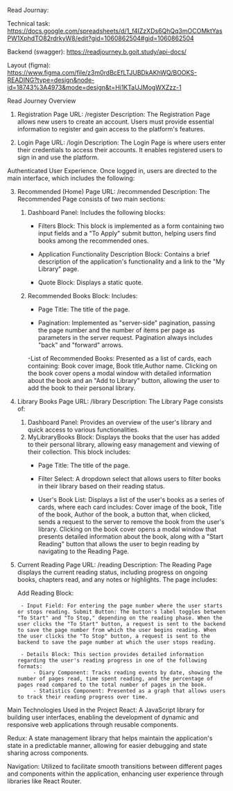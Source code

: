 Read Journay:

Technical task:
https://docs.google.com/spreadsheets/d/1_f4IZzXDs6QhQq3mOCOMktYasPW1XphdTO82rdrkyW8/edit?gid=1060862504#gid=1060862504

Backend (swagger):
https://readjourney.b.goit.study/api-docs/

Layout (figma):
https://www.figma.com/file/z3m0rdBcEfLTJUBDkAKhWQ/BOOKS-READING?type=design&node-id=18743%3A4973&mode=design&t=Hi1KTaUJMogWXZzz-1



Read Journey Overview

1. Registration Page
URL: /register
Description: The Registration Page allows new users to create an account. Users must provide essential information to register and gain access to the platform's features.

2. Login Page
URL: /login
Description: The Login Page is where users enter their credentials to access their accounts. It enables registered users to sign in and use the platform.

Authenticated User Experience. Once logged in, users are directed to the main interface, which includes the following:

3. Recommended (Home) Page
URL: /recommended
Description: The Recommended Page consists of two main sections:

    1) Dashboard Panel: Includes the following blocks:

        - Filters Block: This block is implemented as a form containing two input fields and a "To Apply" submit button, helping users find books among the recommended ones.

        - Application Functionality Description Block: Contains a brief description of the application's functionality and a link to the "My Library" page.

        - Quote Block: Displays a static quote.

    2) Recommended Books Block: Includes:

        - Page Title: The title of the page.

        - Pagination: Implemented as "server-side" pagination, passing the page number and the number of items per page as parameters in the server request. Pagination always includes "back" and "forward" arrows.

        -List of Recommended Books: Presented as a list of cards, each containing: Book cover image, Book title,Author name. Clicking on the book cover opens a modal window with detailed information about the book and an "Add to Library" button, allowing the user to add the book to their personal library.

4. Library Books Page
URL: /library
Description: The Library Page consists of:
    1) Dashboard Panel: Provides an overview of the user's library and quick access to various functionalities.
    2) MyLibraryBooks Block: Displays the books that the user has added to their personal library, allowing easy management and viewing of their collection. This block includes:
        - Page Title: The title of the page.

        - Filter Select: A dropdown select that allows users to filter books in their library based on their reading status.

        - User's Book List: Displays a list of the user's books as a series of cards, where each card includes: Cover image of the book, Title of the book, Author of the book, a button that, when clicked, sends a request to the server to remove the book from the user's library. Clicking on the book cover opens a modal window that presents detailed information about the book, along with a "Start Reading" button that allows the user to begin reading by navigating to the Reading Page.

5. Current Reading Page
URL: /reading
Description: The Reading Page displays the current reading status, including progress on ongoing books, chapters read, and any notes or highlights. The page includes:

    Add Reading Block:

        - Input Field: For entering the page number where the user starts or stops reading. Submit Button: The button's label toggles between "To Start" and "To Stop," depending on the reading phase. When the user clicks the "To Start" button, a request is sent to the backend to save the page number from which the user begins reading. When the user clicks the "To Stop" button, a request is sent to the backend to save the page number at which the user stops reading.

        - Details Block: This section provides detailed information regarding the user's reading progress in one of the following formats: 
            - Diary Component: Tracks reading events by date, showing the number of pages read, time spent reading, and the percentage of pages read compared to the total number of pages in the book. 
            - Statistics Component: Presented as a graph that allows users to track their reading progress over time.



Main Technologies Used in the Project
React: A JavaScript library for building user interfaces, enabling the development of dynamic and responsive web applications through reusable components.

Redux: A state management library that helps maintain the application's state in a predictable manner, allowing for easier debugging and state sharing across components.

Navigation: Utilized to facilitate smooth transitions between different pages and components within the application, enhancing user experience through libraries like React Router.